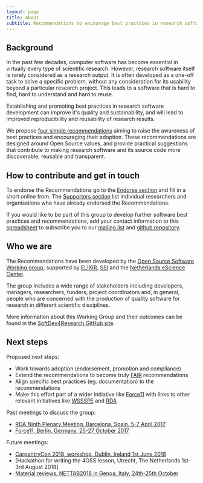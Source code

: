 ```yaml
---
layout: page
title: About
subtitle: Recommendations to encourage best practices in research software
---
```


## Background
In the past few decades, computer software has become essential in virtually every type of scientific research. However, research software itself is rarely considered as a research output. It is often developed as a one-off task to solve a specific problem, without any consideration for its usability beyond a particular research project. This leads to a software that is hard to find, hard to understand and hard to reuse.

Establishing and promoting best practices in research software development can improve it's quality and sustainability, and will lead to improved reproducibility and reusability of research results.

We propose [four simple recommendations](../index) aiming to raise the awareness of best practices and encouraging their adoption. These recommendations are designed around Open Source values, and provide practical suggestions that contribute to making research software and its source code more discoverable, reusable and transparent.

## How to contribute and get in touch
To endorse the Recommendations go to the [Endorse section](../endorse) and fill in a short online from. The [Supporters section](../supporters) list individual researchers and organisations who have already endorsed the Recommendations.

If you would like to be part of this group to develop further software best practices and recommendations, add your contact information to this [spreadsheet](https://docs.google.com/spreadsheets/d/1JyFX5q2CQU7gzTuXrHrxKWYthnE9YcNWmu-qtB-nNxc/edit?usp=sharing) to subscribe you to our [mailing list](mailto:software-development-best-practices-group@elixir-europe.org) and [github repository](https://github.com/SoftDev4Research/open-source-software).

## Who we are
The Recommendations have been developed by the [Open Source Software Working group](https://docs.google.com/spreadsheets/d/1JyFX5q2CQU7gzTuXrHrxKWYthnE9YcNWmu-qtB-nNxc/edit?usp=sharing), supported by [ELIXIR](https://www.elixir-europe.org), [SSI](https://www.software.ac.uk/) and the [Netherlands eScience Center](https://www.esciencecenter.nl/).

The group includes a wide range of stakeholders including developers, managers, researchers, funders, project coordinators and, in general, people who are concerned with the production of quality software for research in different scientific disciplines.

More information about this Working Group and their outcomes can be found in the [SoftDev4Research GitHub site](https://github.com/SoftDev4Research/open-source-software).

## Next steps
Proposed next steps:
 - Work towards adoption (endorsement, promotion and compliance)
 - Extend the recommendations to become truly [FAIR](http://www.nature.com/articles/sdata201618) recommendations
 - Align specific best practices (eg. documentation) to the recommendations
 - Make this effort part of a wider initiative like [Force11](https://www.force11.org/) with links to other relevant initiatives like [WSSSPE](http://wssspe.researchcomputing.org.uk/) and [RDA](https://www.rd-alliance.org/)

Past meetings to discuss the group:
 - [RDA Ninth Plenary Meeting, Barcelona, Spain. 5-7 April 2017](https://www.rd-alliance.org/plenaries/rda-ninth-plenary-meeting-barcelona)
 - [Force11, Berlin, Germany. 25-27 October 2017](https://www.force11.org/meetings/force2017)

Future meetings:
- [CarpentryCon 2018, workshop, Dublin, Ireland 1st June 2018](https://github.com/carpentries/carpentrycon/blob/master/Sessions/2018-06-01/02-Workshop-2-Lesson-Hack-a-Thon-Voted-Session-From-Pitches/4OSS-lesson-development.md)
- [Hackathon for writing the 4OSS lesson, Utrecht, The Netherlands 1st-3rd August 2018]
- [Material reviews, NETTAB2018 in Genoa, Italy, 24th-25th October](http://www.igst.it/nettab/2018/)
